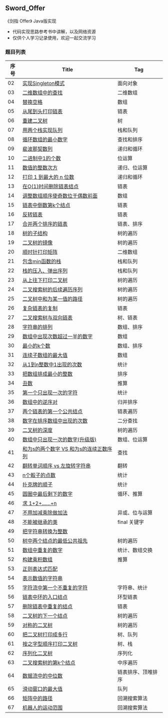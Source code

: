 ## Sword_Offer

《剑指 Offer》 Java版实现

- 代码实现思路参考书中讲解，以及网络资源
- 仅供个人学习记录使用，欢迎一起交流学习

### 题目列表

| 序号   | Title                                    | Tag       |
| ---- | ---------------------------------------- | --------- |
| 02   | [实现Singleton模式](https://github.com/FunriLy/Sword_Offer/blob/master/src/main/java/com/qg/funrily/offer02/Test02.java) | 面向对象      |
| 03   | [二维数组中的查找](https://github.com/FunriLy/Sword_Offer/blob/master/src/main/java/com/qg/funrily/offer03/Test03.java) | 二维数组      |
| 04   | [替换空格](https://github.com/FunriLy/Sword_Offer/blob/master/src/main/java/com/qg/funrily/offer04/Test04.java) | 数组        |
| 05   | [从尾到头打印链表](https://github.com/FunriLy/Sword_Offer/blob/master/src/main/java/com/qg/funrily/offer05/Test05.java) | 链表        |
| 06   | [重建二叉树](https://github.com/FunriLy/Sword_Offer/blob/master/src/main/java/com/qg/funrily/offer06/Test06.java) | 树         |
| 07   | [用两个栈实现队列](https://github.com/FunriLy/Sword_Offer/blob/master/src/main/java/com/qg/funrily/offer07/Test07.java) | 栈和队列      |
| 08   | [循环数组的最小数字](https://github.com/FunriLy/Sword_Offer/blob/master/src/main/java/com/qg/funrily/offer08/Test08.java) | 查找和排序     |
| 09   | [裴波那契数列](https://github.com/FunriLy/Sword_Offer/blob/master/src/main/java/com/qg/funrily/offer09/Test09.java) | 递归和循环     |
| 10   | [二进制中1的个数](https://github.com/FunriLy/Sword_Offer/blob/master/src/main/java/com/qg/funrily/offer10/Test10.java) | 位运算       |
| 11   | [数值的整数次方](https://github.com/FunriLy/Sword_Offer/blob/master/src/main/java/com/qg/funrily/offer11/Test11.java) | 递归、位运算    |
| 12   | [打印 1 到最大的 n 位数](https://github.com/FunriLy/Sword_Offer/blob/master/src/main/java/com/qg/funrily/offer12/Test12.java) | 递归和循环     |
| 13   | [在O(1)时间删除链表结点](https://github.com/FunriLy/Sword_Offer/blob/master/src/main/java/com/qg/funrily/offer13/Test13.java) | 链表        |
| 14   | [调整数组顺序使奇数位于偶数前面](https://github.com/FunriLy/Sword_Offer/blob/master/src/main/java/com/qg/funrily/offer14/Test14.java) | 数组        |
| 15   | [链表中倒数第k个结点](https://github.com/FunriLy/Sword_Offer/blob/master/src/main/java/com/qg/funrily/offer15/Test15.java) | 链表        |
| 16   | [反转链表](https://github.com/FunriLy/Sword_Offer/blob/master/src/main/java/com/qg/funrily/offer16/Test16.java) | 链表        |
| 17   | [合并两个排序的链表](https://github.com/FunriLy/Sword_Offer/blob/master/src/main/java/com/qg/funrily/offer17/Test17.java) | 链表、排序     |
| 18   | [树的子结构](https://github.com/FunriLy/Sword_Offer/blob/master/src/main/java/com/qg/funrily/offer18/Test18.java) | 树的遍历      |
| 19   | [二叉树的镜像](https://github.com/FunriLy/Sword_Offer/blob/master/src/main/java/com/qg/funrily/offer19/Test19.java) | 树的遍历      |
| 20   | [顺时针打印矩阵](https://github.com/FunriLy/Sword_Offer/blob/master/src/main/java/com/qg/funrily/offer20/Test20.java) | 二维数组      |
| 21   | [包含min函数的栈](https://github.com/FunriLy/Sword_Offer/blob/master/src/main/java/com/qg/funrily/offer21/Test21.java) | 栈和队列      |
| 22   | [栈的压入、弹出序列](https://github.com/FunriLy/Sword_Offer/blob/master/src/main/java/com/qg/funrily/offer22/Test22.java) | 栈和队列      |
| 23   | [从上往下打印二叉树](https://github.com/FunriLy/Sword_Offer/blob/master/src/main/java/com/qg/funrily/offer23/Test23.java) | 树的遍历      |
| 24   | [二叉搜索树的后续遍历序列](https://github.com/FunriLy/Sword_Offer/blob/master/src/main/java/com/qg/funrily/offer24/Test24.java) | 树的遍历      |
| 25   | [二叉树中和为某一值的路径](https://github.com/FunriLy/Sword_Offer/blob/master/src/main/java/com/qg/funrily/offer25/Test25.java) | 树的遍历      |
| 26   | [复杂链表的复制](https://github.com/FunriLy/Sword_Offer/blob/master/src/main/java/com/qg/funrily/offer26/Test26.java) | 链表        |
| 27   | [二叉搜索树与双向链表](https://github.com/FunriLy/Sword_Offer/blob/master/src/main/java/com/qg/funrily/offer27/Test27.java) | 树、链表      |
| 28   | [字符串的排列](https://github.com/FunriLy/Sword_Offer/blob/master/src/main/java/com/qg/funrily/offer28/Test28.java) | 数组、排序     |
| 29   | [数组中出现次数超过一半的数字](https://github.com/FunriLy/Sword_Offer/blob/master/src/main/java/com/qg/funrily/offer29/Test29.java) | 数组        |
| 30   | [最小的k个数](https://github.com/FunriLy/Sword_Offer/blob/master/src/main/java/com/qg/funrily/offer30/Test30.java) | 数组、排序     |
| 31   | [连续子数组的最大值](https://github.com/FunriLy/Sword_Offer/blob/master/src/main/java/com/qg/funrily/offer31/Test31.java) | 数组        |
| 32   | [从1到n整数中1出现的次数](https://github.com/FunriLy/Sword_Offer/blob/master/src/main/java/com/qg/funrily/offer32/Test32.java) | 统计        |
| 33   | [把数组排成最小的整数](https://github.com/FunriLy/Sword_Offer/blob/master/src/main/java/com/qg/funrily/offer33/Test33.java) | 排序        |
| 34   | [丑数](https://github.com/FunriLy/Sword_Offer/blob/master/src/main/java/com/qg/funrily/offer34/Test34.java) | 推算        |
| 35   | [第一个只出现一次的字符](https://github.com/FunriLy/Sword_Offer/blob/master/src/main/java/com/qg/funrily/offer35/Test35.java) | 统计        |
| 36   | [数组中的逆序对](https://github.com/FunriLy/Sword_Offer/blob/master/src/main/java/com/qg/funrily/offer36/Test36.java) | 归并排序      |
| 37   | [两个链表的第一个公共结点](https://github.com/FunriLy/Sword_Offer/blob/master/src/main/java/com/qg/funrily/offer37/Test37.java) | 链表遍历      |
| 38   | [数字在排序数组中出现的次数](https://github.com/FunriLy/Sword_Offer/blob/master/src/main/java/com/qg/funrily/offer38/Test38.java) | 二分查找      |
| 39   | [二叉树的深度](https://github.com/FunriLy/Sword_Offer/blob/master/src/main/java/com/qg/funrily/offer39/Test39.java) | 树的遍历      |
| 40   | [数组中只出现一次的数字(升级版)](https://github.com/FunriLy/Sword_Offer/blob/master/src/main/java/com/qg/funrily/offer40/Test40.java) | 数组、位运算    |
| 41   | [和为s的两个数字 VS 和为s的连续正数序列](https://github.com/FunriLy/Sword_Offer/blob/master/src/main/java/com/qg/funrily/offer41/Test41.java) | 查找        |
| 42   | [翻转单词顺序 vs 左旋转字符串](https://github.com/FunriLy/Sword_Offer/blob/master/src/main/java/com/qg/funrily/offer42/Test42.java) | 翻转        |
| 43   | [n个骰子的点数](https://github.com/FunriLy/Sword_Offer/blob/master/src/main/java/com/qg/funrily/offer43/Test43.java) | 统计        |
| 44   | [扑克牌的顺子](https://github.com/FunriLy/Sword_Offer/blob/master/src/main/java/com/qg/funrily/offer44/Test44.java) | 统计        |
| 45   | [圆圈中最后剩下的数字](https://github.com/FunriLy/Sword_Offer/blob/master/src/main/java/com/qg/funrily/offer45/Test45.java) | 循环、推算     |
| 46   | [求 1+2+……+n](https://github.com/FunriLy/Sword_Offer/blob/master/src/main/java/com/qg/funrily/offer46/Test46.java) |           |
| 47   | [不用加减乘除做加法](https://github.com/FunriLy/Sword_Offer/blob/master/src/main/java/com/qg/funrily/offer47/Test47.java) | 异或、位与运算   |
| 48   | [不能被继承的类](https://github.com/FunriLy/Sword_Offer/blob/master/src/main/java/com/qg/funrily/offer48/Test48.java) | final 关键字 |
| 49   | [把字符串转换为整数](https://github.com/FunriLy/Sword_Offer/blob/master/src/main/java/com/qg/funrily/offer49/Test49.java) |           |
| 50   | [树中两个结点的最低公共祖先](https://github.com/FunriLy/Sword_Offer/blob/master/src/main/java/com/qg/funrily/offer50/Test50.java) | 树的遍历      |
| 51   | [数组中重复的数字](https://github.com/FunriLy/Sword_Offer/blob/master/src/main/java/com/qg/funrily/offer51/Test51.java) | 统计、数组交换   |
| 52   | [构建乘积数组](https://github.com/FunriLy/Sword_Offer/blob/master/src/main/java/com/qg/funrily/offer52/Test52.java) | 推算        |
| 53   | [正则表达式匹配](https://github.com/FunriLy/Sword_Offer/blob/master/src/main/java/com/qg/funrily/offer53/Test53.java) |           |
| 54   | [表示数值的字符串](https://github.com/FunriLy/Sword_Offer/blob/master/src/main/java/com/qg/funrily/offer54/Test54.java) |           |
| 55   | [字符流中第一个不重复的字符](https://github.com/FunriLy/Sword_Offer/blob/master/src/main/java/com/qg/funrily/offer55/Test55.java) | 字符串、统计    |
| 56   | [链表中环的入口结点](https://github.com/FunriLy/Sword_Offer/blob/master/src/main/java/com/qg/funrily/offer56/Test56.java) | 环型链表      |
| 57   | [删除链表中重复的结点](https://github.com/FunriLy/Sword_Offer/blob/master/src/main/java/com/qg/funrily/offer57/Test57.java) | 链表        |
| 58   | [二叉树的下一个结点](https://github.com/FunriLy/Sword_Offer/blob/master/src/main/java/com/qg/funrily/offer58/Test58.java) | 树的遍历      |
| 59   | [对称的二叉树](https://github.com/FunriLy/Sword_Offer/blob/master/src/main/java/com/qg/funrily/offer59/Test59.java) | 树的遍历      |
| 60   | [把二叉树打印成多行](https://github.com/FunriLy/Sword_Offer/blob/master/src/main/java/com/qg/funrily/offer60/Test60.java) | 树、队列      |
| 61   | [按之字型顺序打印二叉树](https://github.com/FunriLy/Sword_Offer/blob/master/src/main/java/com/qg/funrily/offer61/Test61.java) | 树、栈       |
| 62   | [序列化二叉树](https://github.com/FunriLy/Sword_Offer/blob/master/src/main/java/com/qg/funrily/offer62/Test62.java) | 序列化       |
| 63   | [二叉搜索树的第k个结点](https://github.com/FunriLy/Sword_Offer/blob/master/src/main/java/com/qg/funrily/offer63/Test63.java) | 中序遍历      |
| 64   | [数据流中的中位数](https://github.com/FunriLy/Sword_Offer/blob/master/src/main/java/com/qg/funrily/offer64/Test64.java) | 链表排序、顶堆排序 |
| 65   | [滑动窗口的最大值](https://github.com/FunriLy/Sword_Offer/blob/master/src/main/java/com/qg/funrily/offer65/Test65.java) | 队列        |
| 66   | [矩阵中的路径](https://github.com/FunriLy/Sword_Offer/blob/master/src/main/java/com/qg/funrily/offer66/Test66.java) | 回溯搜索算法    |
| 67   | [机器人的运动范围](https://github.com/FunriLy/Sword_Offer/blob/master/src/main/java/com/qg/funrily/offer67/Test67.java) | 回溯搜索算法    |